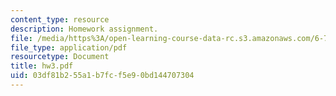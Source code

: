 ```yaml
---
content_type: resource
description: Homework assignment.
file: /media/https%3A/open-learning-course-data-rc.s3.amazonaws.com/6-720j-integrated-microelectronic-devices-spring-2007/03df81b255a1b7fcf5e90bd144707304_hw3.pdf
file_type: application/pdf
resourcetype: Document
title: hw3.pdf
uid: 03df81b2-55a1-b7fc-f5e9-0bd144707304
---
```

